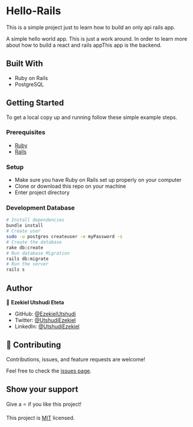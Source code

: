 
# Hello-Rails
This is a simple project just to learn how to build an only api rails app.


A simple hello world app. This is just a work around. In order to learn more about how to build a react and rails appThis app is the backend.


## Built With

- Ruby on Rails
- PostgreSQL

## Getting Started

To get a local copy up and running follow these simple example steps.

### Prerequisites

- [Ruby](https://www.ruby-lang.org/en/)
- [Rails](https://gorails.com/)

### Setup

- Make sure you have Ruby on Rails set up properly on your computer
- Clone or download this repo on your machine
- Enter project directory

### Development Database

```sh
# Install dependencies
bundle install
# Create user
sudo -u postgres createuser -e myPassword -s
# Create the database
rake db:create
# Run database Migration
rails db:migrate
# Run the server
rails s
```

## Author

👤 **Ezekiel Utshudi Eteta**

- GitHub: [@EzekielUtshudi](https://github.com/EzekielUtshudi)
- Twitter: [@UtshudiEzekiel](https://twitter.com/UtshudiEzekiel)
- LinkedIn: [@UtshudiEzekiel](https://www.linkedin.com/in/ezekiel-utshudi-195782162/)
## 🤝 Contributing

Contributions, issues, and feature requests are welcome!

Feel free to check the [issues page](../../issues/).

## Show your support

Give a ⭐️ if you like this project!

This project is [MIT](./MIT.md) licensed.
